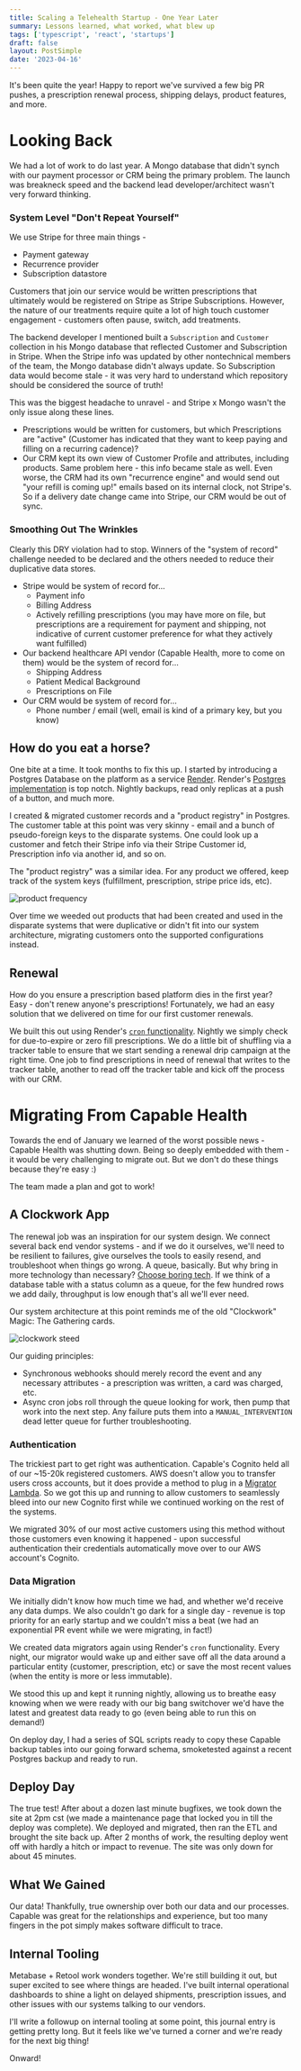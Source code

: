 ```yaml
---
title: Scaling a Telehealth Startup - One Year Later
summary: Lessons learned, what worked, what blew up
tags: ['typescript', 'react', 'startups']
draft: false
layout: PostSimple
date: '2023-04-16'
---
```


It's been quite the year! Happy to report we've survived a few big PR pushes, a prescription renewal process, shipping delays, product features, and more.

# Looking Back

We had a lot of work to do last year. A Mongo database that didn't synch with our payment processor or CRM being the primary problem. The launch was breakneck speed and the backend lead developer/architect wasn't very forward thinking.

### System Level "Don't Repeat Yourself"

We use Stripe for three main things - 

* Payment gateway
* Recurrence provider
* Subscription datastore

Customers that join our service would be written prescriptions that ultimately would be registered on Stripe as Stripe Subscriptions. However, the nature of our treatments require quite a lot of high touch customer engagement - customers often pause, switch, add treatments. 

The backend developer I mentioned built a `Subscription` and `Customer` collection in his Mongo database that reflected Customer and Subscription in Stripe. When the Stripe info was updated by other nontechnical members of the team, the Mongo database didn't always update. So Subscription data would become stale - it was very hard to understand which repository should be considered the source of truth!

This was the biggest headache to unravel - and Stripe x Mongo wasn't the only issue along these lines. 

* Prescriptions would be written for customers, but which Prescriptions are "active" (Customer has indicated that they want to keep paying and filling on a recurring cadence)? 
* Our CRM kept its own view of Customer Profile and attributes, including products. Same problem here - this info became stale as well. Even worse, the CRM had its own "recurrence engine" and would send out "your refill is coming up!" emails based on its internal clock, not Stripe's. So if a delivery date change came into Stripe, our CRM would be out of sync.

### Smoothing Out The Wrinkles

Clearly this DRY violation had to stop. Winners of the "system of record" challenge needed to be declared and the others needed to reduce their duplicative data stores.

* Stripe would be system of record for...
  * Payment info
  * Billing Address
  * Actively refilling prescriptions (you may have more on file, but prescriptions are a requirement for payment and shipping, not indicative of current customer preference for what they actively want fulfilled)
* Our backend healthcare API vendor (Capable Health, more to come on them) would be the system of record for...
  * Shipping Address
  * Patient Medical Background
  * Prescriptions on File
* Our CRM would be system of record for...
  * Phone number / email (well, email is kind of a primary key, but you know)

## How do you eat a horse?

One bite at a time. It took months to fix this up. I started by introducing a Postgres Database on the platform as a service [Render](https://render.com). Render's [Postgres implementation](https://render.com/docs/databases) is top notch. Nightly backups, read only replicas at a push of a button, and much more.

I created & migrated customer records and a "product registry" in Postgres. The customer table at this point was very skinny - email and a bunch of pseudo-foreign keys to the disparate systems. One could look up a customer and fetch their Stripe info via their Stripe Customer id, Prescription info via another id, and so on.

The "product registry" was a similar idea. For any product we offered, keep track of the system keys (fulfillment, prescription, stripe price ids, etc).

![product frequency](/static/images/alloy/product_freq.png)

Over time we weeded out products that had been created and used in the disparate systems that were duplicative or didn't fit into our system architecture, migrating customers onto the supported configurations instead.

## Renewal

How do you ensure a prescription based platform dies in the first year? Easy - don't renew anyone's prescriptions! Fortunately, we had an easy solution that we delivered on time for our first customer renewals.

We built this out using Render's [`cron` functionality](https://render.com/docs/cronjobs). Nightly we simply check for due-to-expire or zero fill prescriptions. We do a little bit of shuffling via a tracker table to ensure that we start sending a renewal drip campaign at the right time. One job to find prescriptions in need of renewal that writes to the tracker table, another to read off the tracker table and kick off the process with our CRM. 

# Migrating From Capable Health

Towards the end of January we learned of the worst possible news - Capable Health was shutting down. Being so deeply embedded with them - it would be very challenging to migrate out. But we don't do these things because they're easy :)

The team made a plan and got to work! 

## A Clockwork App

The renewal job was an inspiration for our system design. We connect several back end vendor systems - and if we do it ourselves, we'll need to be resilient to failures, give ourselves the tools to easily resend, and troubleshoot when things go wrong. A queue, basically. But why bring in more technology than necessary? [Choose boring tech](https://boringtechnology.club/). If we think of a database table with a status column as a queue, for the few hundred rows we add daily, throughput is low enough that's all we'll ever need.

Our system architecture at this point reminds me of the old "Clockwork" Magic: The Gathering cards.

![clockwork steed](/static/images/alloy/clockwork-steed.jpg)

Our guiding principles:

* Synchronous webhooks should merely record the event and any necessary attributes - a prescription was written, a card was charged, etc.
* Async cron jobs roll through the queue looking for work, then pump that work into the next step. Any failure puts them into a `MANUAL_INTERVENTION` dead letter queue for further troubleshooting.

### Authentication

The trickiest part to get right was authentication. Capable's Cognito held all of our ~15-20k registered customers. AWS doesn't allow you to transfer users cross accounts, but it does provide a method to plug in a [Migrator Lambda](https://docs.aws.amazon.com/cognito/latest/developerguide/user-pool-lambda-migrate-user.html). So we got this up and running to allow customers to seamlessly bleed into our new Cognito first while we continued working on the rest of the systems. 

We migrated 30% of our most active customers using this method without those customers even knowing it happened - upon successful authentication their credentials automatically move over to our AWS account's Cognito.

### Data Migration

We initially didn't know how much time we had, and whether we'd receive any data dumps. We also couldn't go dark for a single day - revenue is top priority for an early startup and we couldn't miss a beat (we had an exponential PR event while we were migrating, in fact!)

We created data migrators again using Render's `cron` functionality. Every night, our migrator would wake up and either save off all the data around a particular entity (customer, prescription, etc) or save the most recent values (when the entity is more or less immutable).

We stood this up and kept it running nightly, allowing us to breathe easy knowing when we were ready with our big bang switchover we'd have the latest and greatest data ready to go (even being able to run this on demand!)

On deploy day, I had a series of SQL scripts ready to copy these Capable backup tables into our going forward schema, smoketested against a recent Postgres backup and ready to run.

## Deploy Day

The true test! After about a dozen last minute bugfixes, we took down the site at 2pm cst (we made a maintenance page that locked you in till the deploy was complete). We deployed and migrated, then ran the ETL and brought the site back up. After 2 months of work, the resulting deploy went off with hardly a hitch or impact to revenue. The site was only down for about 45 minutes.

## What We Gained

Our data! Thankfully, true ownership over both our data and our processes. Capable was great for the relationships and experience, but too many fingers in the pot simply makes software difficult to trace.

## Internal Tooling

Metabase + Retool work wonders together. We're still building it out, but super excited to see where things are headed. I've built internal operational dashboards to shine a light on delayed shipments, prescription issues, and other issues with our systems talking to our vendors. 

I'll write a followup on internal tooling at some point, this journal entry is getting pretty long. But it feels like we've turned a corner and we're ready for the next big thing!

Onward!